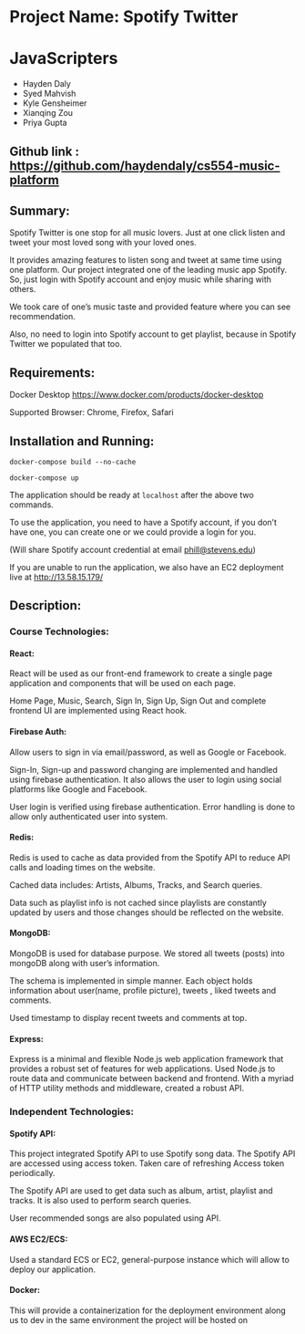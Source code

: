 # Project Name: Spotify Twitter 

# JavaScripters

- Hayden Daly
- Syed Mahvish
- Kyle Gensheimer
- Xianqing Zou
- Priya Gupta

## Github link : https://github.com/haydendaly/cs554-music-platform 

## Summary: 

Spotify Twitter is one stop for all music lovers. Just at one click listen and tweet your most loved song with your loved ones. 

It provides amazing features to listen song and tweet at same time using one platform. Our project integrated one of the leading music app Spotify. So, just login with Spotify account and enjoy music while sharing with others. 

We took care of one’s music taste and provided feature where you can see recommendation. 

Also, no need to login into Spotify account to get playlist, because in Spotify Twitter we populated that too.  

## Requirements: 

Docker Desktop https://www.docker.com/products/docker-desktop 

Supported Browser: Chrome, Firefox, Safari 

## Installation and Running: 

`docker-compose build --no-cache` 

`docker-compose up` 

The application should be ready at `localhost` after the above two commands.

To use the application, you need to have a Spotify account, if you don’t have one, you can create one or we could provide a login for you. 

(Will share Spotify account credential at email phill@stevens.edu) 

If you are unable to run the application, we also have an EC2 deployment live at http://13.58.15.179/ 

## Description: 

### Course Technologies: 

#### React: 

React will be used as our front-end framework to create a single page application and components that will be used on each page. 

Home Page, Music, Search, Sign In, Sign Up, Sign Out and complete frontend UI are implemented using React hook. 

#### Firebase Auth: 

Allow users to sign in via email/password, as well as Google or Facebook. 

Sign-In, Sign-up and password changing are implemented and handled using firebase authentication. It also allows the user to login using social platforms like Google and Facebook.  

User login is verified using firebase authentication. Error handling is done to allow only authenticated user into system. 

#### Redis: 

Redis is used to cache as data provided from the Spotify API to reduce API calls and loading times on the website. 

Cached data includes: Artists, Albums, Tracks, and Search queries.  

Data such as playlist info is not cached since playlists are constantly updated by users and those changes should be reflected on the website. 

#### MongoDB: 

MongoDB is used for database purpose. We stored all tweets (posts) into mongoDB along with user’s information.  

The schema is implemented in simple manner. Each object holds information about user(name, profile picture), tweets , liked tweets and comments. 

Used timestamp to display recent tweets and comments at top. 

#### Express: 

Express is a minimal and flexible Node.js web application framework that provides a robust set of features for web applications. Used Node.js to route data and communicate between backend and frontend. With a myriad of HTTP utility methods and middleware, created a robust API. 

### Independent Technologies: 

#### Spotify API: 

This project integrated Spotify API to use Spotify song data. The Spotify API are accessed using access token. Taken care of refreshing Access token periodically. 

The Spotify API are used to get data such as album, artist, playlist and tracks. It is also used to perform search queries. 

User recommended songs are also populated using API. 

#### AWS EC2/ECS: 

Used a standard ECS or EC2, general-purpose instance which will allow to deploy our application. 

#### Docker: 

This will provide a containerization for the deployment environment along us to dev in the same environment the project will be hosted on 

 

 
